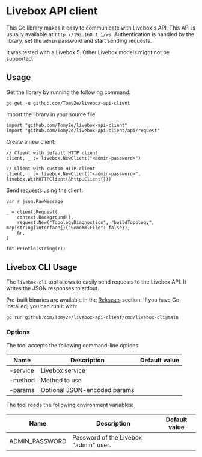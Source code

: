 # Livebox API client

This Go library makes it easy to communicate with Livebox's API. This API is
usually available at `http://192.168.1.1/ws`. Authentication is handled by
the library, set the `admin` password and start sending requests.

It was tested with a Livebox 5. Other Livebox models might not be supported.

## Usage

Get the library by running the following command:

```console
go get -u github.com/Tomy2e/livebox-api-client
```

Import the library in your source file:

```golang
import "github.com/Tomy2e/livebox-api-client"
import "github.com/Tomy2e/livebox-api-client/api/request"
```

Create a new client:

```golang
// Client with default HTTP client
client, _ := livebox.NewClient("<admin-password>")

// Client with custom HTTP client
client, _ := livebox.NewClient("<admin-password>", livebox.WithHTTPClient(&http.Client{}))
```

Send requests using the client:

```golang
var r json.RawMessage

_ = client.Request(
    context.Background(),
    request.New("TopologyDiagnostics", "buildTopology", map[string]interface{}{"SendXmlFile": false}),
    &r,
)

fmt.Println(string(r))
```

## Livebox CLI Usage

The `livebox-cli` tool allows to easily send requests to the Livebox API. It writes the JSON responses to stdout.

Pre-built binaries are available in the [Releases](https://github.com/Tomy2e/livebox-api-client/releases) section.
If you have Go installed, you can run it with:

```console
go run github.com/Tomy2e/livebox-api-client/cmd/livebox-cli@main
```

### Options

The tool accepts the following command-line options:

| Name     | Description                  | Default value |
| -------- | ---------------------------- | ------------- |
| -service | Livebox service              |               |
| -method  | Method to use                |               |
| -params  | Optional JSON-encoded params |               |

The tool reads the following environment variables:

| Name           | Description                           | Default value |
| -------------- | ------------------------------------- | ------------- |
| ADMIN_PASSWORD | Password of the Livebox "admin" user. |               |
